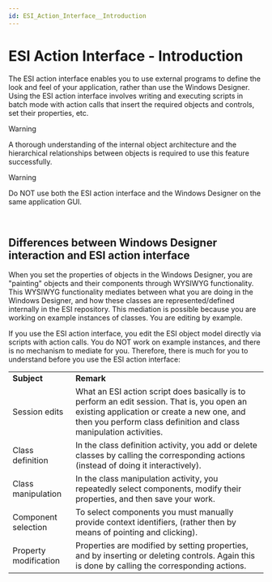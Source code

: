 ```yaml
---
id: ESI_Action_Interface__Introduction
---
```


# ESI Action Interface - Introduction

The ESI action interface enables you to use external programs to define the look and feel of your application, rather than use the Windows Designer. Using the ESI action interface involves writing and executing scripts in batch mode with action calls that insert the required objects and controls, set their properties, etc.

> [!WARNING]
> A thorough understanding of the internal object architecture and the hierarchical relationships between objects is required to use this feature successfully.

> [!WARNING]
> Do NOT use both the ESI action interface and the Windows Designer on the same application GUI.

 

## Differences between Windows Designer interaction and ESI action interface

When you set the properties of objects in the Windows Designer, you are "painting" objects and their components through WYSIWYG functionality. This WYSIWYG functionality mediates between what you are doing in the Windows Designer, and how these classes are represented/defined internally in the ESI repository. This mediation is possible because you are working on example instances of classes. You are editing by example.

If you use the ESI action interface, you edit the ESI object model directly via scripts with action calls. You do NOT work on example instances, and there is no mechanism to mediate for you. Therefore, there is much for you to understand before you use the ESI action interface:

|        |        |
|--------|--------|
|**Subject**|**Remark**|
|Session edits|What an ESI action script does basically is to perform an edit session. That is, you open an existing application or create a new one, and then you perform class definition and class manipulation activities.|
|Class definition|In the class definition activity, you add or delete classes by calling the corresponding actions (instead of doing it interactively).|
|Class manipulation|In the class manipulation activity, you repeatedly select components, modify their properties, and then save your work.|
|Component selection|To select components you must manually provide context identifiers, (rather then by means of pointing and clicking).|
|Property modification|Properties are modified by setting properties, and by inserting or deleting controls. Again this is done by calling the corresponding actions.|



 

 